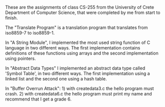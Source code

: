 These are the assignments of class CS-255 from the University of Crete Department of Computer Science, that were completed by me from start to finish.

The "Translate Program" is a translation program that translates from iso8859-7 to iso8859-1.

In "A String Module", I implemented the most used string function of C language in two different ways.
The first implementation contains definitions of these functions using arrays and the second implementation using pointers.

In "Abstract Data Types" I implemented an abstract data type called 'Symbol Table', in two different ways.
The first implementation using a linked list and the second one using a hash table.

In "Buffer Overrun Attack":
	1) with createdata3.c the hello program must crash.
	2) with createdata6.c the hello program must print my name and recommend that I get a grade 6.
